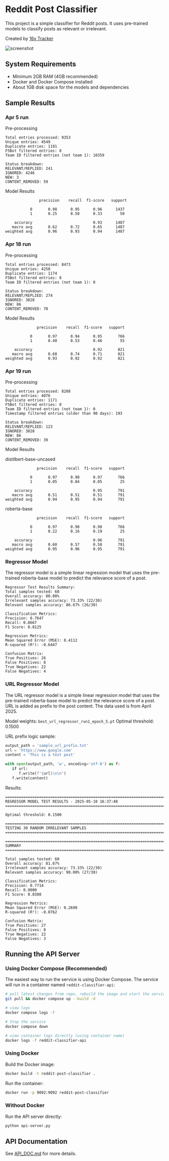 # Reddit Post Classifier

This project is a simple classifier for Reddit posts. It uses pre-trained models to classify posts as relevant or irrelevant.

Created by [16x Tracker](https://tracker.16x.engineer/)

![screenshot](screenshots/screenshot.png)

## System Requirements

- Minimum 2GB RAM (4GB recommended)
- Docker and Docker Compose installed
- About 1GB disk space for the models and dependencies

## Sample Results

### Apr 5 run

Pre-processing

```
Total entries processed: 9353
Unique entries: 4549
Duplicate entries: 1191
F5Bot filtered entries: 8
Team ID filtered entries (not team 1): 10359

Status breakdown:
RELEVANT/REPLIED: 241
IGNORED: 4246
NEW: 3
CONTENT_REMOVED: 59
```

Model Results

```
               precision    recall  f1-score   support

           0       0.98      0.95      0.96      1437
           1       0.25      0.50      0.33        50

    accuracy                           0.93      1487
   macro avg       0.62      0.72      0.65      1487
weighted avg       0.96      0.93      0.94      1487
```

### Apr 18 run

Pre-processing

```
Total entries processed: 8473
Unique entries: 4258
Duplicate entries: 1174
F5Bot filtered entries: 8
Team ID filtered entries (not team 1): 0

Status breakdown:
RELEVANT/REPLIED: 274
IGNORED: 3828
NEW: 86
CONTENT_REMOVED: 70
```

Model Results

```
              precision    recall  f1-score   support

           0       0.97      0.94      0.95       766
           1       0.40      0.53      0.46        55

    accuracy                           0.92       821
   macro avg       0.68      0.74      0.71       821
weighted avg       0.93      0.92      0.92       821
```

### Apr 19 run

Pre-processing

```
Total entries processed: 8288
Unique entries: 4076
Duplicate entries: 1171
F5Bot filtered entries: 0
Team ID filtered entries (not team 1): 0
Timestamp filtered entries (older than 90 days): 193

Status breakdown:
RELEVANT/REPLIED: 123
IGNORED: 3828
NEW: 86
CONTENT_REMOVED: 39
```

Model Results

distilbert-base-uncased

```
              precision    recall  f1-score   support

           0       0.97      0.98      0.97       766
           1       0.05      0.04      0.05        25

    accuracy                           0.95       791
   macro avg       0.51      0.51      0.51       791
weighted avg       0.94      0.95      0.94       791
```

roberta-base

```
              precision    recall  f1-score   support

           0       0.97      0.98      0.98       766
           1       0.22      0.16      0.19        25

    accuracy                           0.96       791
   macro avg       0.60      0.57      0.58       791
weighted avg       0.95      0.96      0.95       791
```

### Regressor Model

The regressor model is a simple linear regression model that uses the pre-trained roberta-base model to predict the relevance score of a post.

```
Regressor Test Results Summary:
Total samples tested: 60
Overall accuracy: 80.00%
Irrelevant samples accuracy: 73.33% (22/30)
Relevant samples accuracy: 86.67% (26/30)

Classification Metrics:
Precision: 0.7647
Recall: 0.8667
F1 Score: 0.8125

Regression Metrics:
Mean Squared Error (MSE): 0.4112
R-squared (R²): -0.6447

Confusion Matrix:
True Positives: 26
False Positives: 8
True Negatives: 22
False Negatives: 4
```

### URL Regressor Model

The URL regressor model is a simple linear regression model that uses the pre-trained roberta-base model to predict the relevance score of a post. URL is added as prefix to the post content. The data used is from April 2025.

Model weights: `best_url_regressor_run1_epoch_5.pt`
Optimal threshold: 0.1500

URL prefix logic sample:

```py
output_path = 'sample_url_prefix.txt'
url = 'https://www.google.com'
content = 'This is a test post'

with open(output_path, 'w', encoding='utf-8') as f:
   if url:
      f.write(f"{url}\n\n")
   f.write(content)
```

Results:

```
================================================================================
REGRESSOR MODEL TEST RESULTS - 2025-05-10 16:37:48
================================================================================

Optimal threshold: 0.1500

================================================================================
TESTING 30 RANDOM IRRELEVANT SAMPLES
================================================================================

================================================================================
SUMMARY
================================================================================

Total samples tested: 60
Overall accuracy: 81.67%
Irrelevant samples accuracy: 73.33% (22/30)
Relevant samples accuracy: 90.00% (27/30)

Classification Metrics:
Precision: 0.7714
Recall: 0.9000
F1 Score: 0.8308

Regression Metrics:
Mean Squared Error (MSE): 0.2690
R-squared (R²): -0.0762

Confusion Matrix:
True Positives: 27
False Positives: 8
True Negatives: 22
False Negatives: 3
```

## Running the API Server

### Using Docker Compose (Recommended)

The easiest way to run the service is using Docker Compose. The service will run in a container named `reddit-classifier-api`:

```bash
# pull latest changes from repo, rebuild the image and start the service
git pull && docker compose up --build -d

# view logs
docker compose logs -f

# Stop the service
docker compose down

# view container logs directly (using container name)
docker logs -f reddit-classifier-api
```

### Using Docker

Build the Docker image:

```bash
docker build -t reddit-post-classifier .
```

Run the container:

```bash
docker run -p 9092:9092 reddit-post-classifier
```

### Without Docker

Run the API server directly:

```bash
python api-server.py
```

## API Documentation

See [API_DOC.md](API_DOC.md) for more details.

